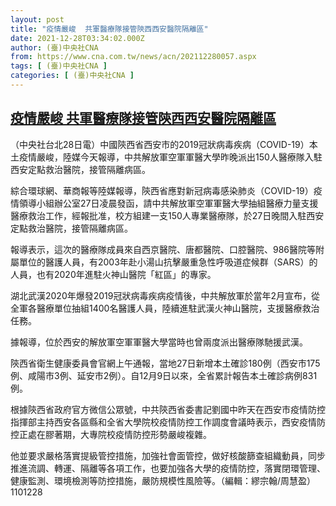 ```yaml
---
layout: post
title: "疫情嚴峻  共軍醫療隊接管陝西西安醫院隔離區"
date: 2021-12-28T03:34:02.000Z
author: (臺)中央社CNA
from: https://www.cna.com.tw/news/acn/202112280057.aspx
tags: [ (臺)中央社CNA ]
categories: [ (臺)中央社CNA ]
---
```

<!--1640662442000-->
[疫情嚴峻  共軍醫療隊接管陝西西安醫院隔離區](https://www.cna.com.tw/news/acn/202112280057.aspx)
------

<div>
<div></div><div><p>（中央社台北28日電）中國陝西省西安市的2019冠狀病毒疾病（COVID-19）本土疫情嚴峻，陸媒今天報導，中共解放軍空軍軍醫大學昨晚派出150人醫療隊入駐西安定點救治醫院，接管隔離病區。</p><p>綜合環球網、華商報等陸媒報導，陝西省應對新冠病毒感染肺炎（COVID-19）疫情領導小組辦公室27日凌晨發函，請中共解放軍空軍軍醫大學抽組醫療力量支援醫療救治工作，經報批准，校方組建一支150人專業醫療隊，於27日晚間入駐西安定點救治醫院，接管隔離病區。</p><p>報導表示，這次的醫療隊成員來自西京醫院、唐都醫院、口腔醫院、986醫院等附屬單位的醫護人員，有2003年赴小湯山抗擊嚴重急性呼吸道症候群（SARS）的人員，也有2020年進駐火神山醫院「紅區」的專家。</p><p>湖北武漢2020年爆發2019冠狀病毒疾病疫情後，中共解放軍於當年2月宣布，從全軍各醫療單位抽組1400名醫護人員，陸續進駐武漢火神山醫院，支援醫療救治任務。</p><p>據報導，位於西安的解放軍空軍軍醫大學當時也曾兩度派出醫療隊馳援武漢。</p><p>陝西省衛生健康委員會官網上午通報，當地27日新增本土確診180例（西安市175例、咸陽市3例、延安市2例）。自12月9日以來，全省累計報告本土確診病例831例。</p><p>根據陝西省政府官方微信公眾號，中共陝西省委書記劉國中昨天在西安市疫情防控指揮部主持西安各區縣和全省大學院校疫情防控工作調度會議時表示，西安疫情防控正處在膠著期，大專院校疫情防控形勢嚴峻複雜。</p><p>他並要求嚴格落實提級管控措施，加強社會面管控，做好核酸篩查組織動員，同步推進流調、轉運、隔離等各項工作，也要加強各大學的疫情防控，落實閉環管理、健康監測、環境檢測等防控措施，嚴防規模性風險等。（編輯：繆宗翰/周慧盈）1101228</p></div>
</div>
